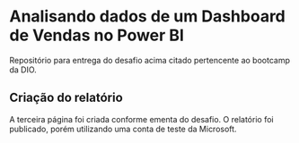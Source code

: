 # Analisando dados de um Dashboard de Vendas no Power BI

Repositório para entrega do desafio acima citado pertencente ao bootcamp da DIO.

## Criação do relatório

A terceira página foi criada conforme ementa do desafio.
O relatório foi publicado, porém utilizando uma conta de teste da Microsoft.

